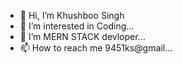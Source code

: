 - 👋 Hi, I’m Khushboo Singh
- 👀 I’m interested in Coding...
- 💞️ I’m MERN STACK devloper...
- 📫 How to reach me 9451ks@gmail...

<!---
khushboosinghrecs/khushboosinghrecs is a ✨ special ✨ repository because its `README.md` (this file) appears on your GitHub profile.
You can click the Preview link to take a look at your changes.
--->
